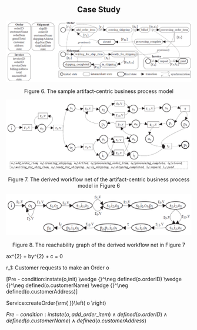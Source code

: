 ## <center>**Case Study**</center>
![figure6](https://github.com/GuoshengKang/BS-APM/blob/master/images/figure6.png)
<center>Figure 6. The sample artifact-centric business process model</center>

![figure7](https://github.com/GuoshengKang/BS-APM/blob/master/images/figure7.png)
<center>Figure 7. The derived workflow net of the artifact-centric business process model in Figure 6</center>

![figure8](https://github.com/GuoshengKang/BS-APM/blob/master/images/figure8.png)
<center>Figure 8. The reachability graph of the derived workflow net in Figure 7</center>


ax^{2} + by^{2} + c = 0

r_1: Customer requests to make an Order o

\[Pre - condition:instate(o,init) \wedge {}^\neg defined(o.orderID) \wedge {}^\neg defined(o.customerName) \wedge {}^\neg defined(o.customerAddress)\]

 Service:createOrder{\rm{ }}\left( o \right)

$Pre - condition:instate(o,add\_order\_item) \wedge defined(o.orderID) \wedge defined(o.customerName) \wedge defined(o.customerAddress)$
